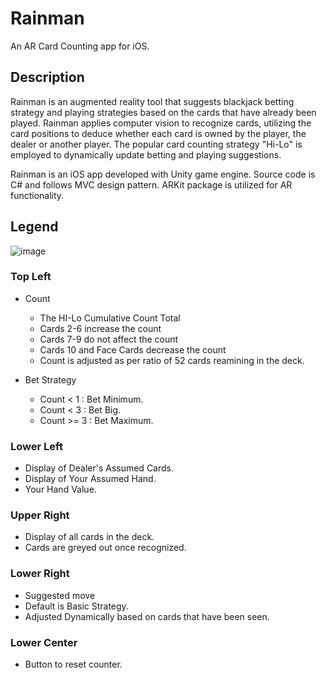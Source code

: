 # Rainman
An AR Card Counting app for iOS.

## Description
Rainman is an augmented reality tool that suggests blackjack betting
strategy and playing strategies based on the cards that have already
been played. Rainman applies computer vision to recognize cards,
utilizing the card positions to deduce whether each card is owned by
the player, the dealer or another player. The popular card counting
strategy "Hi-Lo" is employed to dynamically update betting and
playing suggestions.

Rainman is an iOS app developed with Unity game engine. Source code
is C# and follows MVC design pattern. ARKit package is utilized for
AR functionality.

## Legend
![image](https://user-images.githubusercontent.com/58635162/193425318-e22f0f5d-3f62-45bb-ba63-29ff02e43726.png)

### Top Left
* Count
    * The HI-Lo Cumulative Count Total
    * Cards 2-6 increase the count
    * Cards 7-9 do not affect the count
    * Cards 10 and Face Cards decrease the count
    * Count is adjusted as per ratio of 52 cards reamining in the deck.

* Bet Strategy
    * Count < 1 : Bet Minimum.
    * Count < 3 : Bet Big.
    * Count >= 3 : Bet Maximum.

### Lower Left
* Display of Dealer's Assumed Cards.
* Display of Your Assumed Hand.
* Your Hand Value.

### Upper Right
* Display of all cards in the deck.
* Cards are greyed out once recognized.

### Lower Right
* Suggested move
* Default is Basic Strategy.
* Adjusted Dynamically based on cards that have been seen.

### Lower Center
* Button to reset counter.
